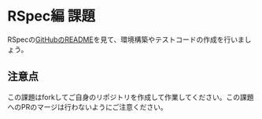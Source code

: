# RSpec編 課題

RSpecの[GitHubのREADME](https://github.com/rspec/rspec-rails)を見て、環境構築やテストコードの作成を行いましょう。

## 注意点

この課題はforkしてご自身のリポジトリを作成して作業してください。この課題へのPRのマージは行わないようにご注意ください。
